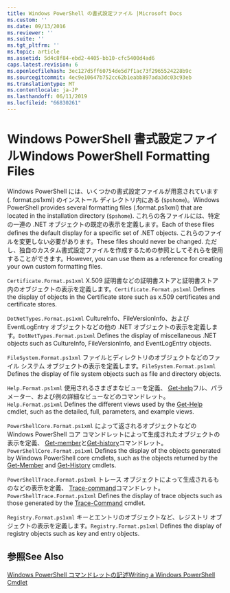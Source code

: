 ```yaml
---
title: Windows PowerShell の書式設定ファイル |Microsoft Docs
ms.custom: ''
ms.date: 09/13/2016
ms.reviewer: ''
ms.suite: ''
ms.tgt_pltfrm: ''
ms.topic: article
ms.assetid: 5d4c8f84-ebd2-4405-bb10-cfc5400d4ad6
caps.latest.revision: 6
ms.openlocfilehash: 3ec127d5ff60754de5d7f1ac73f2965524228b9c
ms.sourcegitcommit: 4ec9e10647b752cc62b1eabb897ada3dc03c93eb
ms.translationtype: MT
ms.contentlocale: ja-JP
ms.lasthandoff: 06/11/2019
ms.locfileid: "66830261"
---
```

# <a name="windows-powershell-formatting-files"></a><span data-ttu-id="e3f7f-102">Windows PowerShell 書式設定ファイル</span><span class="sxs-lookup"><span data-stu-id="e3f7f-102">Windows PowerShell Formatting Files</span></span>

<span data-ttu-id="e3f7f-103">Windows PowerShell には、いくつかの書式設定ファイルが用意されています (. format.ps1xml) のインストール ディレクトリ内にある (`$pshome`)。</span><span class="sxs-lookup"><span data-stu-id="e3f7f-103">Windows PowerShell provides several formatting files (.format.ps1xml) that are located in the installation directory (`$pshome`).</span></span> <span data-ttu-id="e3f7f-104">これらの各ファイルには、特定の一連の .NET オブジェクトの既定の表示を定義します。</span><span class="sxs-lookup"><span data-stu-id="e3f7f-104">Each of these files defines the default display for a specific set of .NET objects.</span></span> <span data-ttu-id="e3f7f-105">これらのファイルを変更しない必要があります。</span><span class="sxs-lookup"><span data-stu-id="e3f7f-105">These files should never be changed.</span></span> <span data-ttu-id="e3f7f-106">ただし、独自のカスタム書式設定ファイルを作成するための参照としてそれらを使用することができます。</span><span class="sxs-lookup"><span data-stu-id="e3f7f-106">However, you can use them as a reference for creating your own custom formatting files.</span></span>

<span data-ttu-id="e3f7f-107">`Certificate.Format.ps1xml` X.509 証明書などの証明書ストアと証明書ストア内のオブジェクトの表示を定義します。</span><span class="sxs-lookup"><span data-stu-id="e3f7f-107">`Certificate.Format.ps1xml` Defines the display of objects in the Certificate store such as x.509 certificates and certificate stores.</span></span>

<span data-ttu-id="e3f7f-108">`DotNetTypes.Format.ps1xml` CultureInfo、FileVersionInfo、および EventLogEntry オブジェクトなどの他の .NET オブジェクトの表示を定義します。</span><span class="sxs-lookup"><span data-stu-id="e3f7f-108">`DotNetTypes.Format.ps1xml` Defines the display of miscellaneous .NET objects such as CultureInfo, FileVersionInfo, and EventLogEntry objects.</span></span>

<span data-ttu-id="e3f7f-109">`FileSystem.Format.ps1xml` ファイルとディレクトリのオブジェクトなどのファイル システム オブジェクトの表示を定義します。</span><span class="sxs-lookup"><span data-stu-id="e3f7f-109">`FileSystem.Format.ps1xml` Defines the display of file system objects such as file and directory objects.</span></span>

<span data-ttu-id="e3f7f-110">`Help.Format.ps1xml` 使用されるさまざまなビューを定義、 [Get-help](/powershell/module/Microsoft.PowerShell.Core/Get-Help)フル、パラメーター、および例の詳細なビューなどのコマンドレット。</span><span class="sxs-lookup"><span data-stu-id="e3f7f-110">`Help.Format.ps1xml` Defines the different views used by the [Get-Help](/powershell/module/Microsoft.PowerShell.Core/Get-Help) cmdlet, such as the detailed, full, parameters, and example views.</span></span>

<span data-ttu-id="e3f7f-111">`PowerShellCore.Format.ps1xml` によって返されるオブジェクトなどの Windows PowerShell コア コマンドレットによって生成されたオブジェクトの表示を定義、 [Get-member](/powershell/module/Microsoft.PowerShell.Utility/Get-Member)と[Get-history](/powershell/module/Microsoft.PowerShell.Core/Get-History)コマンドレット。</span><span class="sxs-lookup"><span data-stu-id="e3f7f-111">`PowerShellCore.Format.ps1xml` Defines the display of the objects generated by Windows PowerShell core cmdlets, such as the objects returned by the [Get-Member](/powershell/module/Microsoft.PowerShell.Utility/Get-Member) and [Get-History](/powershell/module/Microsoft.PowerShell.Core/Get-History) cmdlets.</span></span>

<span data-ttu-id="e3f7f-112">`PowerShellTrace.Format.ps1xml` トレース オブジェクトによって生成されるものなどの表示を定義、 [Trace-command](/powershell/module/Microsoft.PowerShell.Utility/Trace-Command)コマンドレット。</span><span class="sxs-lookup"><span data-stu-id="e3f7f-112">`PowerShellTrace.Format.ps1xml` Defines the display of trace objects such as those generated by the [Trace-Command](/powershell/module/Microsoft.PowerShell.Utility/Trace-Command) cmdlet.</span></span>

<span data-ttu-id="e3f7f-113">`Registry.Format.ps1xml` キーとエントリのオブジェクトなど、レジストリ オブジェクトの表示を定義します。</span><span class="sxs-lookup"><span data-stu-id="e3f7f-113">`Registry.Format.ps1xml` Defines the display of registry objects such as key and entry objects.</span></span>

## <a name="see-also"></a><span data-ttu-id="e3f7f-114">参照</span><span class="sxs-lookup"><span data-stu-id="e3f7f-114">See Also</span></span>

[<span data-ttu-id="e3f7f-115">Windows PowerShell コマンドレットの記述</span><span class="sxs-lookup"><span data-stu-id="e3f7f-115">Writing a Windows PowerShell Cmdlet</span></span>](../cmdlet/writing-a-windows-powershell-cmdlet.md)
